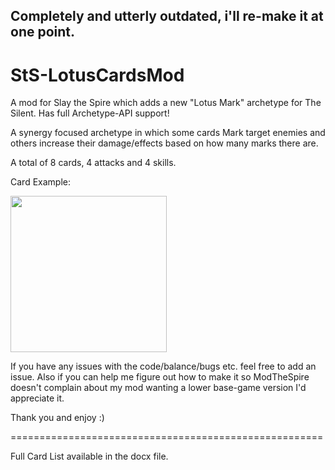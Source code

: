## Completely and utterly outdated, i'll re-make it at one point.

# StS-LotusCardsMod
A mod for Slay the Spire which adds a new "Lotus Mark" archetype for The Silent.
Has full Archetype-API support!

A synergy focused archetype in which some cards Mark target enemies and others increase their damage/effects based on how many marks there are.

A total of 8 cards, 4 attacks and 4 skills.

Card Example:

<img src="https://i.imgur.com/RD50Gj5.png" width="250">


If you have any issues with the code/balance/bugs etc. feel free to add an issue.
Also if you can help me figure out how to make it so ModTheSpire doesn't complain about my mod wanting a lower base-game version I'd appreciate it.

Thank you and enjoy :)


======================================================

Full Card List available in the docx file.
